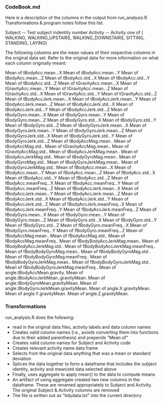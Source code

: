 
### CodeBook.md

Here is a description of the columns in the output from run_analysis.R   Transformations & program notes follow this list.

Subject    -- Test subject indentity number
Activity   -- Activity  one of ( WALKING, WALKING_UPSTAIRS, WALKING_DOWNSTAIRS, SITTING, STANDING, LAYING)

The following columns are the mean values of their respective columns in the original data set.  Refer to the original data for more information on what each column originally meant:

Mean of  tBodyAcc.mean...X
Mean of  tBodyAcc.mean...Y
Mean of  tBodyAcc.mean...Z
Mean of  tBodyAcc.std...X
Mean of  tBodyAcc.std...Y
Mean of  tBodyAcc.std...Z
Mean of  tGravityAcc.mean...X
Mean of  tGravityAcc.mean...Y
Mean of  tGravityAcc.mean...Z
Mean of  tGravityAcc.std...X
Mean of  tGravityAcc.std...Y
Mean of  tGravityAcc.std...Z
Mean of  tBodyAccJerk.mean...X
Mean of  tBodyAccJerk.mean...Y
Mean of  tBodyAccJerk.mean...Z
Mean of  tBodyAccJerk.std...X
Mean of  tBodyAccJerk.std...Y
Mean of  tBodyAccJerk.std...Z
Mean of  tBodyGyro.mean...X
Mean of  tBodyGyro.mean...Y
Mean of  tBodyGyro.mean...Z
Mean of  tBodyGyro.std...X
Mean of  tBodyGyro.std...Y
Mean of  tBodyGyro.std...Z
Mean of  tBodyGyroJerk.mean...X
Mean of  tBodyGyroJerk.mean...Y
Mean of  tBodyGyroJerk.mean...Z
Mean of  tBodyGyroJerk.std...X
Mean of  tBodyGyroJerk.std...Y
Mean of  tBodyGyroJerk.std...Z
Mean of  tBodyAccMag.mean..
Mean of  tBodyAccMag.std..
Mean of  tGravityAccMag.mean..
Mean of  tGravityAccMag.std..
Mean of  tBodyAccJerkMag.mean..
Mean of  tBodyAccJerkMag.std..
Mean of  tBodyGyroMag.mean..
Mean of  tBodyGyroMag.std..
Mean of  tBodyGyroJerkMag.mean..
Mean of  tBodyGyroJerkMag.std..
Mean of  fBodyAcc.mean...X
Mean of  fBodyAcc.mean...Y
Mean of  fBodyAcc.mean...Z
Mean of  fBodyAcc.std...X
Mean of  fBodyAcc.std...Y
Mean of  fBodyAcc.std...Z
Mean of  fBodyAcc.meanFreq...X
Mean of  fBodyAcc.meanFreq...Y
Mean of  fBodyAcc.meanFreq...Z
Mean of  fBodyAccJerk.mean...X
Mean of  fBodyAccJerk.mean...Y
Mean of  fBodyAccJerk.mean...Z
Mean of  fBodyAccJerk.std...X
Mean of  fBodyAccJerk.std...Y
Mean of  fBodyAccJerk.std...Z
Mean of  fBodyAccJerk.meanFreq...X
Mean of  fBodyAccJerk.meanFreq...Y
Mean of  fBodyAccJerk.meanFreq...Z
Mean of  fBodyGyro.mean...X
Mean of  fBodyGyro.mean...Y
Mean of  fBodyGyro.mean...Z
Mean of  fBodyGyro.std...X
Mean of  fBodyGyro.std...Y
Mean of  fBodyGyro.std...Z
Mean of  fBodyGyro.meanFreq...X
Mean of  fBodyGyro.meanFreq...Y
Mean of  fBodyGyro.meanFreq...Z
Mean of  fBodyAccMag.mean..
Mean of  fBodyAccMag.std..
Mean of  fBodyAccMag.meanFreq..
Mean of  fBodyBodyAccJerkMag.mean..
Mean of  fBodyBodyAccJerkMag.std..
Mean of  fBodyBodyAccJerkMag.meanFreq..
Mean of  fBodyBodyGyroMag.mean..
Mean of  fBodyBodyGyroMag.std..
Mean of  fBodyBodyGyroMag.meanFreq..
Mean of  fBodyBodyGyroJerkMag.mean..
Mean of  fBodyBodyGyroJerkMag.std..
Mean of  fBodyBodyGyroJerkMag.meanFreq..
Mean of  angle.tBodyAccMean.gravity.
Mean of  angle.tBodyAccJerkMean..gravityMean.
Mean of  angle.tBodyGyroMean.gravityMean.
Mean of  angle.tBodyGyroJerkMean.gravityMean.
Mean of  angle.X.gravityMean.
Mean of  angle.Y.gravityMean.
Mean of  angle.Z.gravityMean.


### Transformations

run_analysis.R does the following:

* read in the original data files, activity labels and data column names
* Creates valid column names (i.e., avoids converting them into functions due to their added parenthesis) and prepends "Mean of"
* Creates valid column names for Subject and Activity code
* Creates relevant activity name data frame
* Selects from the original data anything that was a mean or standard deviation
* Splices the data together to form a dataframe that includes the subject identity, activity and mean/std data selected above
* Finally, uses aggregate to apply mean() to the data to compute means
* An artifact of using aggregate created two new columns in the dataframe.  These are renamed appropriately to Subject and Activity.   The original Subject & Activity columns are removed
* The file is written out as "tidydata.txt" into the current directory
